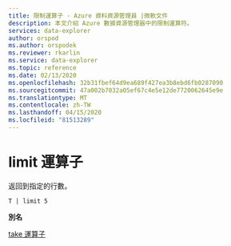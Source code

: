 ```yaml
---
title: 限制運算子 - Azure 資料資源管理員 |微軟文件
description: 本文介紹 Azure 數據資源管理器中的限制運算符。
services: data-explorer
author: orspod
ms.author: orspodek
ms.reviewer: rkarlin
ms.service: data-explorer
ms.topic: reference
ms.date: 02/13/2020
ms.openlocfilehash: 32b31fbef64d9ea689f427ea3b8ebd6fb0287090
ms.sourcegitcommit: 47a002b7032a05ef67c4e5e12de7720062645e9e
ms.translationtype: MT
ms.contentlocale: zh-TW
ms.lasthandoff: 04/15/2020
ms.locfileid: "81513289"
---
```

# <a name="limit-operator"></a>limit 運算子

返回到指定的行數。

```kusto
T | limit 5
```

**別名**

[take 運算子](takeoperator.md)